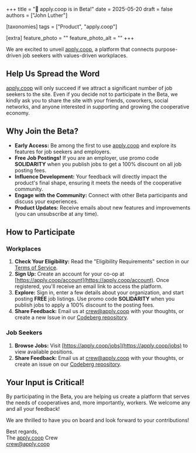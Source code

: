 +++
title = "🚀 apply.coop is in Beta!"
date = 2025-05-20
draft = false
authors = ["John Luther"]

[taxonomies]
tags = ["Product", "apply.coop"]

[extra]
feature_photo = ""
feature_photo_alt = ""
+++

We are excited to unveil [apply.coop](https://apply.coop/), a platform that connects purpose-driven job seekers with values-driven workplaces. 

<!-- more -->

## Help Us Spread the Word  

[apply.coop](https://apply.coop/) will only succeed if we attract a significant number of job seekers to the site. Even if you decide not to participate in the Beta, we kindly ask you to share the site with your friends, coworkers, social networks, and anyone interested in supporting and growing the cooperative economy.  

## Why Join the Beta?  

* **Early Access:** Be among the first to use [apply.coop](https://apply.coop/) and explore its features for job seekers and employers.  
* **Free Job Postings\!** If you are an employer, use promo code **SOLIDARITY** when you publish jobs to get a 100% discount on all job posting fees.  
* **Influence Development:** Your feedback will directly impact the product's final shape, ensuring it meets the needs of the cooperative community.  
* **Engage with the Community:** Connect with other Beta participants and discuss your experiences.  
* **Product Updates:** Receive emails about new features and improvements (you can unsubscribe at any time).

## How to Participate  

### Workplaces

1. **Check Your Eligibility:** Read the "Eligibility Requirements" section in our [Terms of Service](https://apply.coop/terms-of-service).
2. **Sign Up:** Create an account for your co-op at [https://apply.coop/account](https://apply.coop/account). Once registered, you'll receive an email link to access the platform.   
3. **Explore:** Sign in, enter a few details about your organization, and start posting **FREE** job listings. Use promo code **SOLIDARITY** when you publish jobs to apply a 100% discount to the posting fees.  
4. **Share Feedback:** Email us at [crew@apply.coop](mailto:crew@apply.coop) with your thoughts, or create a new Issue in our [Codeberg repository](https://codeberg.org/limeleaf/apply.coop/issues/new).

### Job Seekers

1. **Browse Jobs:** Visit [https://apply.coop/jobs](https://apply.coop/jobs) to view available positions.  
2. **Share Feedback:** Email us at [crew@apply.coop](mailto:crew@apply.coop) with your thoughts, or create an issue on our [Codeberg repository](https://codeberg.org/limeleaf/apply.coop/issues).

## Your Input is Critical!

By participating in the Beta, you are helping us create a platform that serves the needs of cooperatives and, more importantly, workers.  We welcome any and all your feedback!

We are thrilled to have you on board and look forward to your contributions!

Best regards,  
The [apply.coop](http://apply.coop/) Crew  
crew@apply.coop
